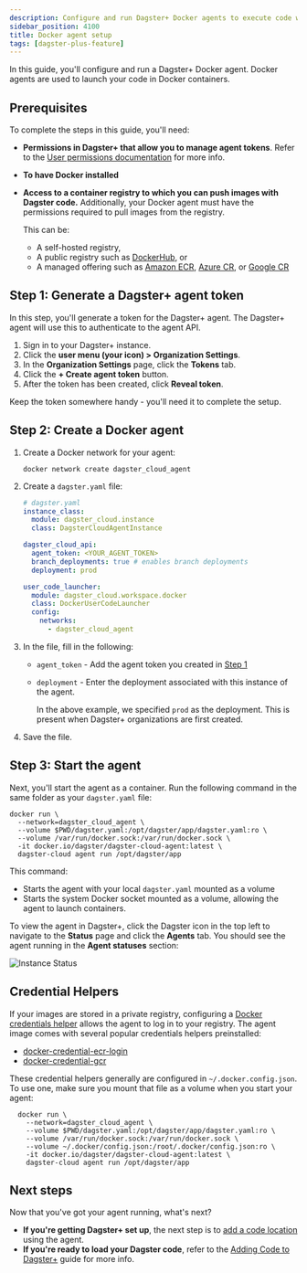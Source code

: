 ```yaml
---
description: Configure and run Dagster+ Docker agents to execute code within Docker containers.
sidebar_position: 4100
title: Docker agent setup
tags: [dagster-plus-feature]
---
```


In this guide, you'll configure and run a Dagster+ Docker agent. Docker agents are used to launch your code in Docker containers.

## Prerequisites

To complete the steps in this guide, you'll need:

- **Permissions in Dagster+ that allow you to manage agent tokens**. Refer to the [User permissions documentation](/deployment/dagster-plus/authentication-and-access-control/rbac/user-roles-permissions) for more info.
- **To have Docker installed**
- **Access to a container registry to which you can push images with Dagster code.** Additionally, your Docker agent must have the permissions required to pull images from the registry.

  This can be:

  - A self-hosted registry,
  - A public registry such as [DockerHub](https://hub.docker.com), or
  - A managed offering such as [Amazon ECR](https://aws.amazon.com/ecr), [Azure CR](https://azure.microsoft.com/en-us/services/container-registry/#overview), or [Google CR](https://cloud.google.com/container-registry)

## Step 1: Generate a Dagster+ agent token

In this step, you'll generate a token for the Dagster+ agent. The Dagster+ agent will use this to authenticate to the agent API.

1. Sign in to your Dagster+ instance.
2. Click the **user menu (your icon) > Organization Settings**.
3. In the **Organization Settings** page, click the **Tokens** tab.
4. Click the **+ Create agent token** button.
5. After the token has been created, click **Reveal token**.

Keep the token somewhere handy - you'll need it to complete the setup.

## Step 2: Create a Docker agent

1. Create a Docker network for your agent:

   ```shell
   docker network create dagster_cloud_agent
   ```

2. Create a `dagster.yaml` file:

   ```yaml
   # dagster.yaml
   instance_class:
     module: dagster_cloud.instance
     class: DagsterCloudAgentInstance

   dagster_cloud_api:
     agent_token: <YOUR_AGENT_TOKEN>
     branch_deployments: true # enables branch deployments
     deployment: prod

   user_code_launcher:
     module: dagster_cloud.workspace.docker
     class: DockerUserCodeLauncher
     config:
       networks:
         - dagster_cloud_agent
   ```

3. In the file, fill in the following:

   - `agent_token` - Add the agent token you created in [Step 1](#step-1-generate-a-dagster-agent-token)
   - `deployment` - Enter the deployment associated with this instance of the agent.

     In the above example, we specified `prod` as the deployment. This is present when Dagster+ organizations are first created.

4. Save the file.

## Step 3: Start the agent

Next, you'll start the agent as a container. Run the following command in the same folder as your `dagster.yaml` file:

```shell
docker run \
  --network=dagster_cloud_agent \
  --volume $PWD/dagster.yaml:/opt/dagster/app/dagster.yaml:ro \
  --volume /var/run/docker.sock:/var/run/docker.sock \
  -it docker.io/dagster/dagster-cloud-agent:latest \
  dagster-cloud agent run /opt/dagster/app
```

This command:

- Starts the agent with your local `dagster.yaml` mounted as a volume
- Starts the system Docker socket mounted as a volume, allowing the agent to launch containers.

To view the agent in Dagster+, click the Dagster icon in the top left to navigate to the **Status** page and click the **Agents** tab. You should see the agent running in the **Agent statuses** section:

![Instance Status](/images/dagster-plus/deployment/agents/dagster-cloud-instance-status.png)

## Credential Helpers

If your images are stored in a private registry, configuring a [Docker credentials helper](https://docs.docker.com/engine/reference/commandline/login/#credential-helpers) allows the agent to log in to your registry. The agent image comes with several popular credentials helpers preinstalled:

- [docker-credential-ecr-login](https://github.com/awslabs/amazon-ecr-credential-helper)
- [docker-credential-gcr](https://github.com/GoogleCloudPlatform/docker-credential-gcr)

These credential helpers generally are configured in `~/.docker.config.json`. To use one, make sure you mount that file as a volume when you start your agent:

```shell
  docker run \
    --network=dagster_cloud_agent \
    --volume $PWD/dagster.yaml:/opt/dagster/app/dagster.yaml:ro \
    --volume /var/run/docker.sock:/var/run/docker.sock \
    --volume ~/.docker/config.json:/root/.docker/config.json:ro \
    -it docker.io/dagster/dagster-cloud-agent:latest \
    dagster-cloud agent run /opt/dagster/app
```

## Next steps

Now that you've got your agent running, what's next?

- **If you're getting Dagster+ set up**, the next step is to [add a code location](/deployment/code-locations) using the agent.
- **If you're ready to load your Dagster code**, refer to the [Adding Code to Dagster+](/deployment/code-locations) guide for more info.
